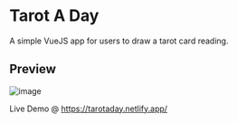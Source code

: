# Tarot A Day

A simple VueJS app for users to draw a tarot card reading.

## Preview
![image](https://github.com/adrianlimws/tarot_spa/assets/64565597/fe452489-4168-4811-a0e8-f006f5fabd65)

Live Demo @ https://tarotaday.netlify.app/
